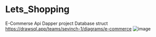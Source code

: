 # Lets_Shopping
E-Commerse Api  Dapper project
Database struct
https://drawsql.app/teams/sevinch-1/diagrams/e-commerce
![image](https://github.com/najottalim-bootcamp/Lets_Shopping/assets/118399896/857d405d-95b4-45c6-94ce-1448c6168143)


